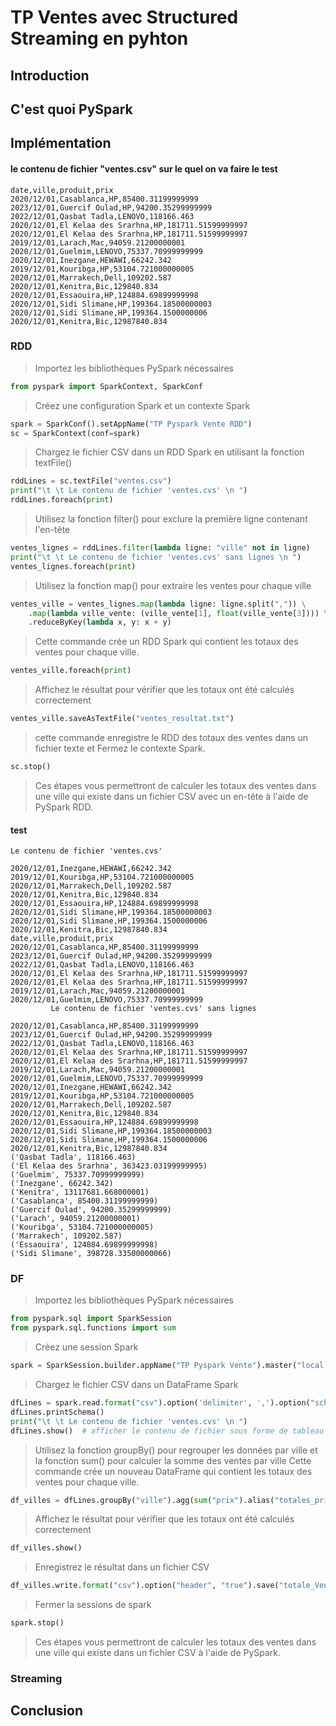 # TP Ventes avec Structured Streaming en pyhton

## Introduction 
## C'est quoi PySpark 

## Implémentation
#### le contenu de fichier "ventes.csv" sur le quel on va faire le test
```
date,ville,produit,prix
2020/12/01,Casablanca,HP,85400.31199999999
2023/12/01,Guercif Oulad,HP,94200.35299999999
2022/12/01,Qasbat Tadla,LENOVO,118166.463
2020/12/01,El Kelaa des Srarhna,HP,181711.51599999997
2020/12/01,El Kelaa des Srarhna,HP,181711.51599999997
2019/12/01,Larach,Mac,94059.21200000001
2020/12/01,Guelmim,LENOVO,75337.70999999999
2020/12/01,Inezgane,HEWAWI,66242.342
2019/12/01,Kouribga,HP,53104.721000000005
2020/12/01,Marrakech,Dell,109202.587
2020/12/01,Kenitra,Bic,129840.834
2020/12/01,Essaouira,HP,124884.69899999998
2020/12/01,Sidi Slimane,HP,199364.18500000003
2020/12/01,Sidi Slimane,HP,199364.1500000006
2020/12/01,Kenitra,Bic,12987840.834
```
### RDD
> Importez les bibliothèques PySpark nécessaires
```python
from pyspark import SparkContext, SparkConf
```
> Créez une configuration Spark et un contexte Spark
```python
spark = SparkConf().setAppName("TP Pyspark Vente RDD")
sc = SparkContext(conf=spark)
```
> Chargez le fichier CSV dans un RDD Spark en utilisant la fonction textFile() 
```python
rddLines = sc.textFile("ventes.csv")
print("\t \t Le contenu de fichier 'ventes.cvs' \n ")
rddLines.foreach(print)
```
> Utilisez la fonction filter() pour exclure la première ligne contenant l'en-tête
```python
ventes_lignes = rddLines.filter(lambda ligne: "ville" not in ligne)
print("\t \t Le contenu de fichier 'ventes.cvs' sans lignes \n ")
ventes_lignes.foreach(print)
```
> Utilisez la fonction map() pour extraire les ventes pour chaque ville
```python
ventes_ville = ventes_lignes.map(lambda ligne: ligne.split(",")) \
    .map(lambda ville_vente: (ville_vente[1], float(ville_vente[3]))) \
    .reduceByKey(lambda x, y: x + y)
```
> Cette commande crée un RDD Spark qui contient les totaux des ventes pour chaque ville.
```python
ventes_ville.foreach(print)
```
> Affichez le résultat pour vérifier que les totaux ont été calculés correctement
```python
ventes_ville.saveAsTextFile("ventes_resultat.txt")
```
> cette commande enregistre le RDD des totaux des ventes dans un fichier texte et Fermez le contexte Spark.
```python
sc.stop()
```
> Ces étapes vous permettront de calculer les totaux des ventes dans une ville qui existe dans un fichier CSV avec un en-tête à l'aide de PySpark RDD.


#### test
```
Le contenu de fichier 'ventes.cvs' 
 
2020/12/01,Inezgane,HEWAWI,66242.342
2019/12/01,Kouribga,HP,53104.721000000005
2020/12/01,Marrakech,Dell,109202.587
2020/12/01,Kenitra,Bic,129840.834
2020/12/01,Essaouira,HP,124884.69899999998
2020/12/01,Sidi Slimane,HP,199364.18500000003
2020/12/01,Sidi Slimane,HP,199364.1500000006
2020/12/01,Kenitra,Bic,12987840.834
date,ville,produit,prix
2020/12/01,Casablanca,HP,85400.31199999999
2023/12/01,Guercif Oulad,HP,94200.35299999999
2022/12/01,Qasbat Tadla,LENOVO,118166.463
2020/12/01,El Kelaa des Srarhna,HP,181711.51599999997
2020/12/01,El Kelaa des Srarhna,HP,181711.51599999997
2019/12/01,Larach,Mac,94059.21200000001
2020/12/01,Guelmim,LENOVO,75337.70999999999
	 	 Le contenu de fichier 'ventes.cvs' sans lignes 
 
2020/12/01,Casablanca,HP,85400.31199999999
2023/12/01,Guercif Oulad,HP,94200.35299999999
2022/12/01,Qasbat Tadla,LENOVO,118166.463
2020/12/01,El Kelaa des Srarhna,HP,181711.51599999997
2020/12/01,El Kelaa des Srarhna,HP,181711.51599999997
2019/12/01,Larach,Mac,94059.21200000001
2020/12/01,Guelmim,LENOVO,75337.70999999999
2020/12/01,Inezgane,HEWAWI,66242.342
2019/12/01,Kouribga,HP,53104.721000000005
2020/12/01,Marrakech,Dell,109202.587
2020/12/01,Kenitra,Bic,129840.834
2020/12/01,Essaouira,HP,124884.69899999998
2020/12/01,Sidi Slimane,HP,199364.18500000003
2020/12/01,Sidi Slimane,HP,199364.1500000006
2020/12/01,Kenitra,Bic,12987840.834
('Qasbat Tadla', 118166.463)
('El Kelaa des Srarhna', 363423.03199999995)
('Guelmim', 75337.70999999999)
('Inezgane', 66242.342)
('Kenitra', 13117681.668000001)
('Casablanca', 85400.31199999999)
('Guercif Oulad', 94200.35299999999)
('Larach', 94059.21200000001)
('Kouribga', 53104.721000000005)
('Marrakech', 109202.587)
('Essaouira', 124884.69899999998)
('Sidi Slimane', 398728.33500000066)
```
### DF
> Importez les bibliothèques PySpark nécessaires
```python
from pyspark.sql import SparkSession
from pyspark.sql.functions import sum
```
> Créez une session Spark
```python
spark = SparkSession.builder.appName("TP Pyspark Vente").master("local[*]").getOrCreate()
```
> Chargez le fichier CSV dans un DataFrame Spark
```python
dfLines = spark.read.format("csv").option('delimiter', ',').option("schema", "customerSchema").option("inferSchema", "true").option("header", "true").load("ventes.csv")
dfLines.printSchema()
print("\t \t Le contenu de fichier 'ventes.cvs' \n ")
dfLines.show()  # afficher le contenu de fichier sous forme de tableau
```
> Utilisez la fonction groupBy() pour regrouper les données par ville et la fonction sum() pour calculer la somme des ventes par ville 
> Cette commande crée un nouveau DataFrame qui contient les totaux des ventes pour chaque ville.
```python
df_villes = dfLines.groupBy("ville").agg(sum("prix").alias("totales_prix"))
```
> Affichez le résultat pour vérifier que les totaux ont été calculés correctement
```python
df_villes.show()
```
> Enregistrez le résultat dans un fichier CSV
```python
df_villes.write.format("csv").option("header", "true").save("totale_Ventes.csv")
```
> Fermer la sessions de spark
```python
spark.stop()
```
> Ces étapes vous permettront de calculer les totaux des ventes dans une ville qui existe dans un fichier CSV à l'aide de PySpark.

### Streaming
## Conclusion

